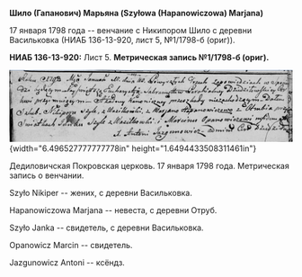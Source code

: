 **Шило (Гапанович) Марьяна (Szyłowa (Hapanowiczowa) Marjana)**

17 января 1798 года -- венчание с Никипором Шило с деревни Васильковка
(НИАБ 136-13-920, лист 5, №1/1798-б (ориг)).

**НИАБ 136-13-920:** Лист 5. **Метрическая запись №1/1798-б (ориг).**

![](./media/7c70eaeaf355f367d55c75739163b736ce93458a.png){width="6.496527777777778in"
height="1.6494433508311461in"}

Дедиловичская Покровская церковь. 17 января 1798 года. Метрическая
запись о венчании.

Szyło Nikiper -- жених, с деревни Васильковка.

Hapanowiczowa Marjana -- невеста, с деревни Отруб.

Szyło Janka -- свидетель, с деревни Васильковка.

Opanowicz Marcin -- свидетель.

Jazgunowicz Antoni -- ксёндз.

